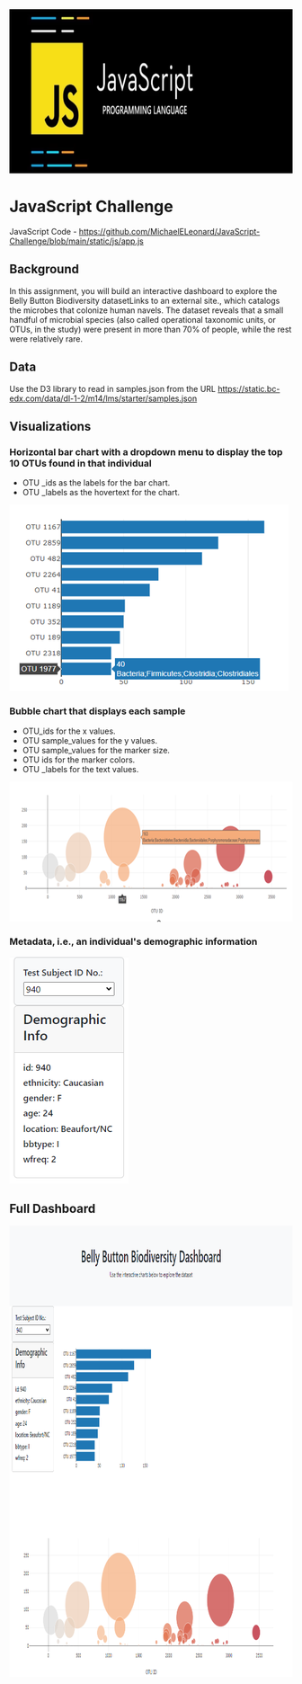 <img src="Pics/Header.png" width="893" height="292">


# JavaScript Challenge

JavaScript Code - https://github.com/MichaelELeonard/JavaScript-Challenge/blob/main/static/js/app.js


## Background
In this assignment, you will build an interactive dashboard to explore the Belly Button Biodiversity datasetLinks to an external site., which catalogs the microbes that colonize human navels.
The dataset reveals that a small handful of microbial species (also called operational taxonomic units, or OTUs, in the study) were present in more than 70% of people, while the rest were relatively rare.


## Data
Use the D3 library to read in samples.json from the URL https://static.bc-edx.com/data/dl-1-2/m14/lms/starter/samples.json

## Visualizations
### Horizontal bar chart with a dropdown menu to display the top 10 OTUs found in that individual
* OTU _ids as the labels for the bar chart.
* OTU _labels as the hovertext for the chart.

<img src="Pics/940 Bar Chart popup.png" width="497" height="331">


### Bubble chart that displays each sample
* OTU_ids for the x values.
* OTU sample_values for the y values.
* OTU sample_values for the marker size.
* OTU ids for the marker colors.
* OTU _labels for the text values.

<img src="Pics/940 Bubble Chart popup.png" width="806" height="249">



### Metadata, i.e., an individual's demographic information
<img src="Pics/940 Metadata.png" width="212" height="404">



## Full Dashboard

<img src="Pics/Full Dashboard.png" width="987" height="803">

